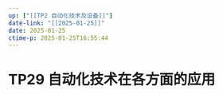 ```yaml
---
up: ["[[TP2 自动化技术及设备]]"]
date-link: "[[2025-01-25]]"
date: 2025-01-25
ctime-p: 2025-01-25T16:55:44
---
```


# TP29 自动化技术在各方面的应用

